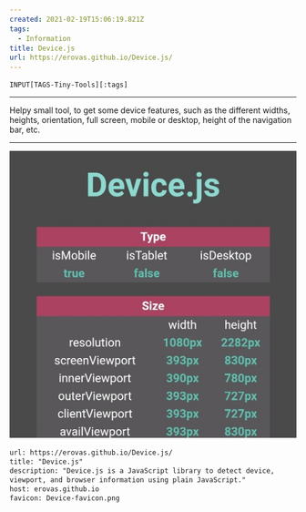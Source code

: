 ```yaml
---
created: 2021-02-19T15:06:19.821Z
tags: 
  - Information
title: Device.js
url: https://erovas.github.io/Device.js/
---
```

```meta-bind
INPUT[TAGS-Tiny-Tools][:tags]
```

___
Helpy small tool, to get some device features, such as the different widths, heights, orientation, full screen, mobile or desktop, height of the navigation bar, etc.
___

![](_attachments/device-js.jpg)

```cardlink
url: https://erovas.github.io/Device.js/
title: "Device.js"
description: "Device.js is a JavaScript library to detect device, viewport, and browser information using plain JavaScript."
host: erovas.github.io
favicon: Device-favicon.png
```
